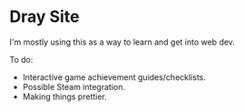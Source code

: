 # Dray Site
I'm mostly using this as a way to learn and get into web dev.

To do:
- Interactive game achievement guides/checklists.
- Possible Steam integration.
- Making things prettier.
